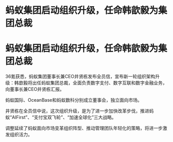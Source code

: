 # 蚂蚁集团启动组织升级，任命韩歆毅为集团总裁

# 蚂蚁集团启动组织升级，任命韩歆毅为集团总裁

36氪获悉，蚂蚁集团董事长兼CEO井贤栋发布全员信，宣布新一轮组织架构升级：韩歆毅将出任蚂蚁集团总裁，全面负责数字支付、数字互联和数字金融业务，向董事长兼CEO井贤栋汇报。

蚂蚁国际、OceanBase和蚂蚁数科分别成立董事会，独立面向市场。

井贤栋在全员信中说，这次组织升级，是为了进一步加快改革步伐，推进蚂蚁“AIFirst”、“支付宝双飞轮”、“加速全球化”三大战略。

调整延续了蚂蚁面向市场变革组织阵型、推动管理团队年轻化的策略，将进一步激发组织活力。

